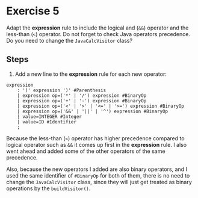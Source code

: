 # Exercise 5

Adapt the **expression** rule to include the logical and (`&&`) operator and the less-than (`<`) operator. Do not forget to check Java operators precedence. Do you need to change the `JavaCalcVisitor` class?

## Steps 

1. Add a new line to the **expression** rule for each new operator:

```g4
expression  
    : '(' expression ')' #Parenthesis  
    | expression op=('*' | '/') expression #BinaryOp  
    | expression op=('+' | '-') expression #BinaryOp  
    | expression op=('<' | '>' | '<=' | '>=') expression #BinaryOp  
    | expression op=('&&' | '||' | '^') expression #BinaryOp  
    | value=INTEGER #Integer  
    | value=ID #Identifier  
    ;
```

Because the less-than (`<`) operator has higher precedence compared to logical operator such as `&&` it comes up first in the **expression** rule.
I also went ahead and added some of the other operators of the same precedence.

Also, because the new operators I added are also binary operators, and I used the same identifier of `#BinaryOp` for both of them, there is no need to change the `JavaCalcVisitor` class, since they will just get treated as binary operations by the `buildVisitor()`.